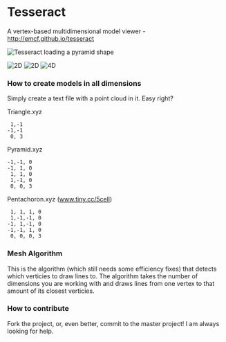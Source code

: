 # Tesseract

A vertex-based multidimensional model viewer - http://emcf.github.io/tesseract

![Tesseract loading a pyramid shape](http://i.imgur.com/0BS7TqX.png)
 		 
![2D](https://img.shields.io/badge/2D%20Models-Implemented-green.svg)		 ![2D](https://img.shields.io/badge/2D%20Models-Implemented-green.svg)
![4D](https://img.shields.io/badge/4D%20Models-Unimplemented-red.svg)		

### How to create models in all dimensions

Simply create a text file with a point cloud in it. Easy right?

Triangle.xyz
```
 1,-1
-1,-1
 0, 3
```

Pyramid.xyz
```
-1,-1, 0
-1, 1, 0
 1, 1, 0
 1,-1, 0
 0, 0, 3
```

Pentachoron.xyz (www.tiny.cc/5cell)
```
 1, 1, 1, 0
 1,-1,-1, 0
-1, 1,-1, 0
-1,-1, 1, 0
 0, 0, 0, 3
```

### Mesh Algorithm

This is the algorithm (which still needs some efficiency fixes) that detects which verticies to draw lines to. The algorithm takes the number of dimensions you are working with and draws lines from one vertex to that amount of its closest verticies.

### How to contribute
Fork the project, or, even better, commit to the master project! I am always looking for help.
